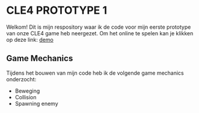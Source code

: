 # CLE4 PROTOTYPE 1
Welkom! 
Dit is mijn respository waar ik de code voor mijn eerste prototype van onze CLE4 game heb neergezet.
Om het online te spelen kan je klikken op deze link: [demo](https://senalisa.github.io/CLE4-Prototype-1/)

## Game Mechanics
Tijdens het bouwen van mijn code heb ik de volgende game mechanics onderzocht:
- Beweging
- Collision
- Spawning enemy
